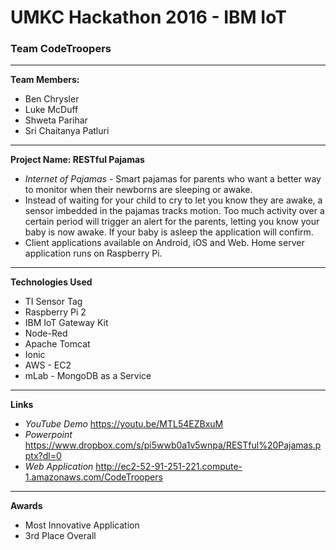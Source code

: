 
# UMKC Hackathon 2016 - IBM IoT
### Team CodeTroopers
---
**Team Members:**
* Ben Chrysler
* Luke McDuff
* Shweta Parihar
* Sri Chaitanya Patluri

---
**Project Name: RESTful Pajamas**
* *Internet of Pajamas* - Smart pajamas for parents who want a better way to monitor when their newborns are sleeping or awake.
* Instead of waiting for your child to cry to let you know they are awake, a sensor imbedded in the pajamas tracks motion. Too much activity over a certain period will trigger an alert for the parents, letting you know your baby is now awake. If your baby is asleep the application will confirm.
* Client applications available on Android, iOS and Web. Home server application runs on Raspberry Pi.

---
**Technologies Used**
* TI Sensor Tag
* Raspberry Pi 2
* IBM IoT Gateway Kit
* Node-Red
* Apache Tomcat
* Ionic
* AWS - EC2
* mLab - MongoDB as a Service

---
**Links**
* *YouTube Demo* https://youtu.be/MTL54EZBxuM 
* *Powerpoint* https://www.dropbox.com/s/pi5wwb0a1v5wnpa/RESTful%20Pajamas.pptx?dl=0
* *Web Application* http://ec2-52-91-251-221.compute-1.amazonaws.com/CodeTroopers

---
**Awards**
* Most Innovative Application
* 3rd Place Overall
